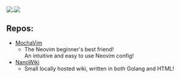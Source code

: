 <a href="">
  <img align="center" src="https://github-readme-stats.vercel.app/api?username=ElisStaaf&theme=github_dark&hide=contribs&show_icons=true" />
</a>
<a href="">
  <img align="center" src="https://github-readme-stats.vercel.app/api/top-langs/?username=ElisStaaf&theme=github_dark&layout=compact" />
</a>

## Repos:
* [MochaVim](https://github.com/ElisStaaf/MochaVim)
  * The Neovim beginner's best friend!  
    An intuitive and easy to use Neovim config!
* [NanoWiki](https://github.com/ElisStaaf/NanoWiki)
  * Small locally hosted wiki, written in both
    Golang and HTML!

